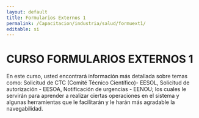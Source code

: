 ```yaml
---
layout: default
title: Formularios Externos 1
permalink: /Capacitacion/industria/salud/formuext1/
editable: si
---
```


# CURSO FORMULARIOS EXTERNOS 1


En este curso, usted encontrará información más detallada sobre temas como: Solicitud de CTC (Comité Técnico Científico)- EESOL, Solicitud de autorización - EESOA, Notificación de urgencias - EENOU; los cuales le servirán para aprender a realizar ciertas operaciones en el sistema y algunas herramientas que le facilitarán y le harán más agradable la navegabilidad.
